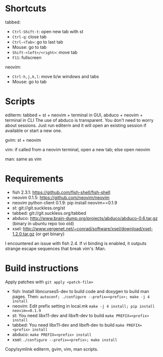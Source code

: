 # Shortcuts

tabbed:
- `Ctrl-Shift-t`: open new tab with st
- `Ctrl-q`: close tab
- `Ctrl-<Tab>`: go to last tab
- Mouse: go to tab
- `Shift-<left>/<right>`: move tab
- `F11`: fullscreen

neovim:
- `Ctrl-h,j,k,l`: move b/w windows and tabs
- Mouse: go to tab

# Scripts

editerm: tabbed + st + neovim + terminal in GUI, abduco + neovim + terminal in CLI
  The use of abduco is transparent. You don't need to worry about sessions. Just
  run editerm and it will open an existing session if available or start a new one.

gvim: st + neovim

vim: if called from a neovim terminal, open a new tab; else open neovim

man: same as vim

# Requirements

- fish 2.3.1: https://github.com/fish-shell/fish-shell
- neovim 0.1.5: https://github.com/neovim/neovim
- neovim python client 0.1.9: pip install neovim==0.1.9
- st: git://git.suckless.org/st
- tabbed: git://git.suckless.org/tabbed
- abduco: http://www.brain-dump.org/projects/abduco/abduco-0.6.tar.gz (binary in ubuntu repo too old)
- xsel: http://www.vergenet.net/~conrad/software/xsel/download/xsel-1.2.0.tar.gz (or get binary)

I encountered an issue with fish 2.4. If vi binding is enabled, it outputs strange escape sequences
that break vim's :Man.

# Build instructions

Apply patches with `git apply <patch-file>`

- fish: Install libncurses5-dev to build code and doxygen to build man pages. Then:
    `autoconf; ./configure --prefix=<prefix>; make -j 4 install`
- neovim: Edit prefix setting in local.mk
    `make -j 4 install; pip install neovim==0.1.9`
- st: You need libx11-dev and libxft-dev to build
    `make PREFIX=<prefix> install`
- tabbed: You need libx11-dev and libxft-dev to build
    `make PREFIX=<prefix> install`
- abduco:
    `make PREFIX=<prefix> install`
- xsel:
    `./configure --prefix=<prefix>; make install`

Copy/symlink editerm, gvim, vim, man scripts.
